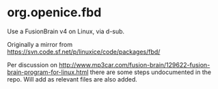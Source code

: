 org.openice.fbd
===============
Use a FusionBrain v4 on Linux, via d-sub.

Originally a mirror from https://svn.code.sf.net/p/linuxice/code/packages/fbd/

Per discussion on http://www.mp3car.com/fusion-brain/129622-fusion-brain-program-for-linux.html there are some steps undocumented in the repo. Will add as relevant files are also added.
